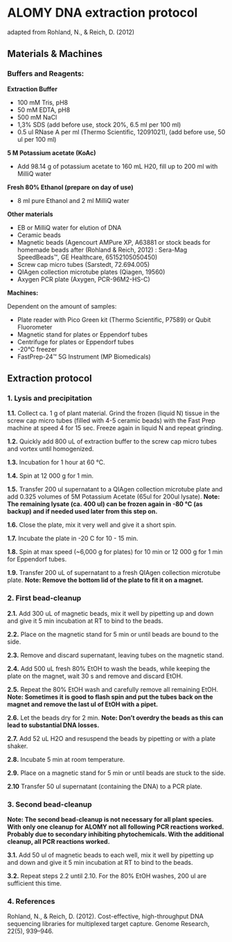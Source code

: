 # ALOMY DNA extraction protocol
adapted from Rohland, N., & Reich, D. (2012)

## Materials & Machines

### Buffers and Reagents:

**Extraction Buffer**

* 100 mM Tris, pH8
* 50 mM EDTA, pH8
* 500 mM NaCl
* 1,3% SDS (add before use, stock 20%, 6.5 ml per 100 ml)
* 0.5 ul RNase A per ml (Thermo Scientific, 12091021), (add before use, 50 ul per 100 ml)

**5 M Potassium acetate (KoAc)**

* Add 98.14 g of potassium acetate to 160 mL H20, fill up to 200 ml with MilliQ water

**Fresh 80% Ethanol (prepare on day of use)**

* 8 ml pure Ethanol and 2 ml MilliQ water

**Other materials**

* EB or MilliQ water for elution of DNA
* Ceramic beads
* Magnetic beads (Agencourt AMPure XP, A63881 or stock beads for homemade beads after (Rohland & Reich, 2012) : Sera-Mag SpeedBeads™, GE Healthcare, 65152105050450)
* Screw cap micro tubes (Sarstedt, 72.694.005)
* QIAgen collection microtube plates (Qiagen, 19560)
* Axygen PCR plate (Axygen, PCR-96M2-HS-C)

**Machines:**

Dependent on the amount of samples:

* Plate reader with Pico Green kit (Thermo Scientific, P7589) or Qubit Fluorometer
* Magnetic stand for plates or Eppendorf tubes
* Centrifuge for plates or Eppendorf tubes
* -20°C freezer
* FastPrep-24™ 5G Instrument (MP Biomedicals)

## Extraction protocol

### 1. Lysis and precipitation

  **1.1.** Collect ca. 1 g of plant material. Grind the frozen (liquid N) tissue in the screw cap micro tubes (filled with 4-5 ceramic beads) with the Fast Prep machine at speed 4 for 15 sec. Freeze again in liquid N and repeat grinding.
  
  **1.2.** Quickly add 800 uL of extraction buffer to the screw cap micro tubes and vortex until homogenized.
  
  **1.3.** Incubation for 1 hour at 60 °C.
  
  **1.4.** Spin at 12 000 g for 1 min.
  
  **1.5.** Transfer 200 ul supernatant to a QIAgen collection microtube plate and add 0.325 volumes of 5M Potassium Acetate (65ul for 200ul lysate). **Note: The remaining lysate (ca. 400 ul) can be frozen again in -80 °C (as backup) and if needed used later from this step on.**
  
  **1.6.** Close the plate, mix it very well and give it a short spin.
  
  **1.7.** Incubate the plate in -20 C for 10 - 15 min.
  
  **1.8.** Spin at max speed (~6,000 g for plates) for 10 min or 12 000 g for 1 min for Eppendorf tubes.
  
  **1.9.** Transfer 200 uL of supernatant to a fresh QIAgen collection microtube plate. **Note: Remove the bottom lid of the plate to fit it on a magnet.**

### 2. First bead-cleanup

  **2.1.** Add 300 uL of magnetic beads, mix it well by pipetting up and down and give it 5 min incubation at RT to bind to the beads.
  
  **2.2.** Place on the magnetic stand for 5 min or until beads are bound to the side.
  
  **2.3.** Remove and discard supernatant, leaving tubes on the magnetic stand.
  
  **2.4.** Add 500 uL fresh 80% EtOH to wash the beads, while keeping the plate on the magnet, wait 30 s and remove and discard EtOH.
  
  **2.5.** Repeat the 80% EtOH wash and carefully remove all remaining EtOH. **Note: Sometimes it is good to flash spin and put the tubes back on the magnet and remove the last ul of EtOH with a pipet.**
  
  **2.6.** Let the beads dry for 2 min. **Note: Don’t overdry the beads as this can lead to substantial DNA losses.**
  
  **2.7.** Add 52 uL H2O and resuspend the beads by pipetting or with a plate shaker.
  
  **2.8.** Incubate 5 min at room temperature.
  
  **2.9.** Place on a magnetic stand for 5 min or until beads are stuck to the side.
  
  **2.10** Transfer 50 ul supernatant (containing the DNA) to a PCR plate.

### 3. Second bead-cleanup

**Note: The second bead-cleanup is not necessary for all plant species. With only one cleanup for ALOMY not all following PCR reactions worked. Probably due to secondary inhibiting phytochemicals.  With the additional cleanup, all PCR reactions worked.**

  **3.1.** Add 50 ul of magnetic beads to each well, mix it well by pipetting up and down and give it 5 min incubation at RT to bind to the beads.
  
  **3.2.** Repeat steps 2.2 until 2.10. For the 80% EtOH washes, 200 ul are sufficient this time.

### 4. References

Rohland, N., & Reich, D. (2012). Cost-effective, high-throughput DNA sequencing libraries for multiplexed target capture. Genome Research, 22(5), 939–946.

